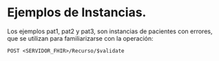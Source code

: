 # Ejemplos de Instancias.

Los ejemplos pat1, pat2 y pat3, son instancias de pacientes con errores, que se utilizan para familiarizarse con la operación:

```
POST <SERVIDOR_FHIR>/Recurso/$validate
```
